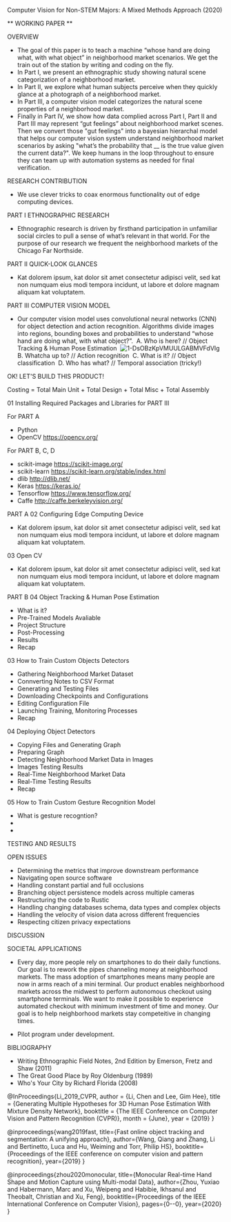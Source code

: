 Computer Vision for Non-STEM Majors: A Mixed Methods Approach (2020) 

** WORKING PAPER ** 

OVERVIEW

* The goal of this paper is to teach a machine “whose hand are doing what, with what object” in neighborhood market scenarios.  We get the train out of the station by writing and coding on the fly. 
* In Part I, we present an ethnographic study showing natural scene categorization of a neighborhood market.
* In Part II, we explore what human subjects perceive when they quickly glance at a photograph of a neighborhood market.
* In Part III, a computer vision model categorizes the natural scene properties of a neighborhood market.
* Finally in Part IV, we show how data complied across Part I, Part II and Part III may represent “gut feelings” about neighborhood market scenes.  Then we convert those "gut feelings" into a bayesian hierarchal model that helps our computer vision system understand neighborhood market scenarios by asking "what’s the probability that __ is the true value given the current data?".  We keep humans in the loop throughout to ensure they can team up with automation systems as needed for final verification.

RESEARCH CONTRIBUTION
* We use clever tricks to coax enormous functionality out of edge computing devices.

PART I ETHNOGRAPHIC RESEARCH
* Ethnographic research is driven by firsthand participation in unfamiliar social circles to pull a sense of what’s relevant in that world. For the purpose of our research we frequent the neighborhood markets of the Chicago Far Northside.

PART II QUICK-LOOK GLANCES
* Kat dolorem ipsum, kat dolor sit amet consectetur adipisci velit, sed kat non numquam eius modi tempora incidunt, ut labore et dolore magnam aliquam kat voluptatem.

PART III COMPUTER VISION MODEL
* Our computer vision model uses convolutional neural networks (CNN) for object detection and action recognition. Algorithms divide images into regions, bounding boxes and probabilities to understand “whose hand are doing what, with what object?”. 
A.  Who is here? // Object Tracking & Human Pose Estimation 
![1-DsOBzKpVMUULGABMVFdVIg](https://user-images.githubusercontent.com/40745550/82587139-40865d00-9b5e-11ea-8dfa-6bcd8757e3ec.jpeg)
B. Whatcha up to? // Action recognition 
C. What is it? // Object classification 
D. Who has what? // Temporal association (tricky!)

OK! LET'S BUILD THIS PRODUCT!

Costing = Total Main Unit + Total Design + Total Misc + Total Assembly

01 Installing Required Packages and Libraries for PART III

For PART A
* Python 
* OpenCV https://opencv.org/

For PART B, C, D
* scikit-image https://scikit-image.org/
* scikit-learn https://scikit-learn.org/stable/index.html
* dlib http://dlib.net/
* Keras https://keras.io/
* Tensorflow https://www.tensorflow.org/
* Caffe http://caffe.berkeleyvision.org/

PART A
02 Configuring Edge Computing Device 
* Kat dolorem ipsum, kat dolor sit amet consectetur adipisci velit, sed kat non numquam eius modi tempora incidunt, ut labore et dolore magnam aliquam kat voluptatem.

03 Open CV 
* Kat dolorem ipsum, kat dolor sit amet consectetur adipisci velit, sed kat non numquam eius modi tempora incidunt, ut labore et dolore magnam aliquam kat voluptatem.

PART B
04 Object Tracking & Human Pose Estimation 
* What is it?
* Pre-Trained Models Avaliable 
* Project Structure
* Post-Processing
* Results
* Recap

03 How to Train Custom Objects Detectors 
* Gathering Neighborhood Market Dataset
* Connverting Notes to CSV Format
* Generating and Testing Files
* Downloading Checkpoints and Configurations
* Editing Configuration File
* Launching Training, Monitoring Processes 
* Recap

04 Deploying Object Detectors 
* Copying Files and Generating Graph
* Preparing Graph
* Detecting Neighborhood Market Data in Images
* Images Testing Results 
* Real-Time Neighborhood Market Data 
* Real-Time Testing Results 
* Recap

05 How to Train Custom Gesture Recognition Model
* What is gesture recogntion?
*
*


TESTING AND RESULTS

OPEN ISSUES
* Determining the metrics that improve downstream performance
* Navigating open source software
* Handling constant partial and full occlusions
* Branching object persistence models across multiple cameras
* Restructuring the code to Rustic
* Handling changing databases schema, data types and complex objects
* Handling the velocity of vision data across different frequencies
* Respecting citizen privacy expectations

DISCUSSION

SOCIETAL APPLICATIONS
* Every day, more people rely on smartphones to do their daily functions. Our goal is to rework the pipes channeling money at neighborhood markets. The mass adoption of smartphones means many people are now in arms reach of a mini terminal. Our product enables neighborhood markets across the midwest to perform autonomous checkout using smartphone terminals.  We want to make it possible to experience automated checkout with minimum investment of time and money.  Our goal is to help neighborhood markets stay competeitive in changing times.  

* Pilot program under development. 

BIBLIOGRAPHY

* Writing Ethnographic Field Notes, 2nd Edition by Emerson, Fretz and Shaw (2011) 
* The Great Good Place by Roy Oldenburg (1989)
* Who's Your City by Richard Florida (2008)

@InProceedings{Li_2019_CVPR,
author = {Li, Chen and Lee, Gim Hee},
title = {Generating Multiple Hypotheses for 3D Human Pose Estimation With Mixture Density Network},
booktitle = {The IEEE Conference on Computer Vision and Pattern Recognition (CVPR)},
month = {June},
year = {2019}
}

@inproceedings{wang2019fast,
    title={Fast online object tracking and segmentation: A unifying approach},
    author={Wang, Qiang and Zhang, Li and Bertinetto, Luca and Hu, Weiming and Torr, Philip HS},
    booktitle={Proceedings of the IEEE conference on computer vision and pattern recognition},
    year={2019}
}

@inproceedings{zhou2020monocular,
  title={Monocular Real-time Hand Shape and Motion Capture using Multi-modal Data},
  author={Zhou, Yuxiao and Habermann, Marc and Xu, Weipeng and Habibie, Ikhsanul and Theobalt, Christian and Xu, Feng},
  booktitle={Proceedings of the IEEE International Conference on Computer Vision},
  pages={0--0},
  year={2020}
}
